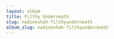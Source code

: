 ```yaml
---
layout: album
title: Filthy Underneath
slug: nadineshah-filthyunderneath
album_slug: nadineshah-filthyunderneath
---
```

